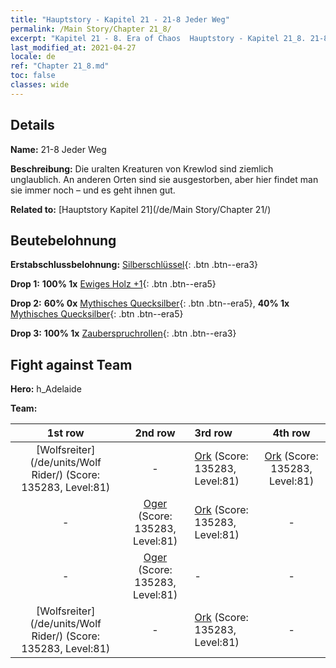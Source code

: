 ```yaml
---
title: "Hauptstory - Kapitel 21 - 21-8 Jeder Weg"
permalink: /Main Story/Chapter 21_8/
excerpt: "Kapitel 21 - 8. Era of Chaos  Hauptstory - Kapitel 21_8. 21-8 Jeder Weg"
last_modified_at: 2021-04-27
locale: de
ref: "Chapter 21_8.md"
toc: false
classes: wide
---
```


## Details

 **Name:** 21-8 Jeder Weg

 **Beschreibung:** Die uralten Kreaturen von Krewlod sind ziemlich unglaublich. An anderen Orten sind sie ausgestorben, aber hier findet man sie immer noch – und es geht ihnen gut.

 **Related to:** [Hauptstory Kapitel 21](/de/Main Story/Chapter 21/)

## Beutebelohnung

 **Erstabschlussbelohnung:** [Silberschlüssel](/ItemsDE/con_693/){: .btn .btn--era3}

 **Drop 1:** **100% 1x** [Ewiges Holz +1](/ItemsDE/mat_69/){: .btn .btn--era5}

 **Drop 2:** **60% 0x** [Mythisches Quecksilber](/ItemsDE/mat_63/){: .btn .btn--era5}, **40% 1x** [Mythisches Quecksilber](/ItemsDE/mat_63/){: .btn .btn--era5}

 **Drop 3:** **100% 1x** [Zauberspruchrollen](/ItemsDE/con_694/){: .btn .btn--era3}


## Fight against Team
 **Hero:** h_Adelaide

 **Team:**


  | 1st row | 2nd row | 3rd row | 4th row |
  |:----:|:----:|:----|:----:|
  | [Wolfsreiter](/de/units/Wolf Rider/) (Score: 135283, Level:81)  | - | [Ork](/de/units/Orc/) (Score: 135283, Level:81)  | [Ork](/de/units/Orc/) (Score: 135283, Level:81)  |
  | - | [Oger](/de/units/Ogre/) (Score: 135283, Level:81)  | [Ork](/de/units/Orc/) (Score: 135283, Level:81)  | - |
  | - | [Oger](/de/units/Ogre/) (Score: 135283, Level:81)  | - | - |
  | [Wolfsreiter](/de/units/Wolf Rider/) (Score: 135283, Level:81)  | - | [Ork](/de/units/Orc/) (Score: 135283, Level:81)  | - |


